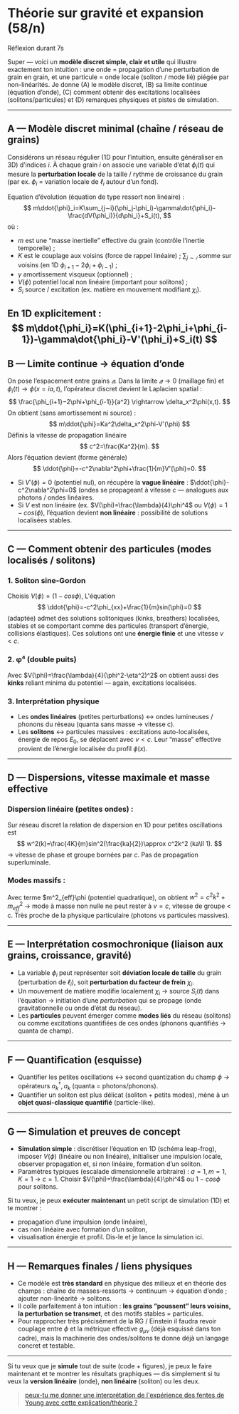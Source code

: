# Théorie sur gravité et expansion (58/n)

Réflexion durant 7s

Super — voici un **modèle discret simple, clair et utile** qui illustre exactement ton intuition : une onde = propagation d’une perturbation de grain en grain, et une particule = onde locale (soliton / mode lié) piégée par non-linéarités. Je donne (A) le modèle discret, (B) sa limite continue (équation d’onde), (C) comment obtenir des excitations localisées (solitons/particules) et (D) remarques physiques et pistes de simulation.

---

## A — Modèle discret minimal (chaîne / réseau de grains)

Considérons un réseau régulier (1D pour l’intuition, ensuite généraliser en 3D) d’indices $i$. À chaque grain $i$ on associe une variable d’état $\phi_i(t)$ qui mesure la **perturbation locale** de la taille / rythme de croissance du grain (par ex. $\phi_i$ = variation locale de $ℓ_i$ autour d’un fond).

Equation d’évolution (équation de type ressort non linéaire) :
$$
m\ddot{\phi}_i=K\sum_{j∼i}(\phi_j-\phi_i)-\gamma\dot{\phi_i}-\frac{dV(\phi_i)}{d\phi_i}+S_i(t),
$$
où :

- $m$ est une “masse inertielle” effective du grain (contrôle l’inertie temporelle) ;
- $K$ est le couplage aux voisins (force de rappel linéaire) ; $\sum_{j∼𝑖}$ somme sur voisins (en 1D $\phi_{i+1}-2\phi_i+\phi_{i-1}$) ;
- $\gamma$ amortissement visqueux (optionnel) ;
- $V(\phi)$ potentiel local non linéaire (important pour solitons) ;
- $S_i$ source / excitation (ex. matière en mouvement modifiant $\chi_i$).

En 1D explicitement :
$$
m\ddot{\phi_i}=K(\phi_{i+1}-2\phi_i+\phi_{i-1})-\gamma\dot{\phi_i}-V'(\phi_i)+S_i(t)
$$
---
## B — Limite continue → équation d’onde

On pose l’espacement entre grains $𝑎$. Dans la limite $𝑎 \rightarrow 0$ (maillage fin) et $\phi_i(t)→ϕ(x=ia,t)$, l’opérateur discret devient le Laplacien spatial :
$$
\frac{\phi_{i+1}−2\phi+\phi_{i-1}}{a^2} \rightarrow \delta_x^2\phi(x,t).
$$
On obtient (sans amortissement ni source) :
$$
m\ddot{\phi}=Ka^2\delta_x^2\phi-V'(\phi)
$$
Définis la vitesse de propagation linéaire
$$
c^2=\frac{Ka^2}{m}.
$$
Alors l’équation devient (forme générale)
$$
\ddot{\phi}=-c^2\nabla^2\phi+\frac{1}{m}V'(\phi)=0.
$$

- Si $V'(\phi)=0$ (potentiel nul), on récupère la **vague linéaire** : $\ddot{\phi}-c^2\nabla^2\phi=0$  (ondes se propageant à vitesse $c$ — analogues aux photons / ondes linéaires.
- Si $V$ est non linéaire (ex. $V(\phi)=\frac{\lambda}{4}\phi^4$ ou $V(\phi)=1-cos(\phi)$, l’équation devient **non linéaire** : possibilité de solutions localisées stables.

---

## C — Comment obtenir des particules (modes localisés / solitons)

### 1. Soliton sine-Gordon

Choisis $V(\phi)=(1-cos\phi)$, L'équation
$$
\ddot{\phi}=-c^2\phi_{xx}+\frac{1}{m}sin(\phi)=0
$$
(adaptée) admet des solutions solitoniques (kinks, breathers) localisées, stables et se comportant comme des particules (transport d’énergie, collisions élastiques). Ces solutions ont une **énergie finie** et une vitesse $v < c$.

### 2. φ⁴ (double puits)

Avec $V(\phi)=\frac{\lambda}{4}(\phi^2-\eta^2)^2$ on obtient aussi des **kinks** reliant minima du potentiel — again, excitations localisées.

### 3. Interprétation physique

- Les **ondes linéaires** (petites perturbations) ↔ ondes lumineuses / phonons du réseau (quanta sans masse → vitesse c).
- Les **solitons** ↔ particules massives : excitations auto-localisées, énergie de repos $E_0$, se déplacent avec $v < c$. Leur “masse” effective provient de l’énergie localisée du profil $\phi(x).$

---

## D — Dispersions, vitesse maximale et masse effective

### Dispersion linéaire (petites ondes) :
Sur réseau discret la relation de dispersion en 1D pour petites oscillations est
$$
w^2(k)=\frac{4K}{m}sin^2(\frac{ka}{2})\approx c^2k^2 (ka\ll 1).
$$
→ vitesse de phase et groupe bornées par $c$. Pas de propagation superluminale.

### Modes massifs :

Avec terme $m^2_{eff}\phi (potentiel quadratique), on obtient $w^2=c^2k^2+m_{eff}^2$ → mode à masse non nulle ne peut rester à $v = c$, vitesse de groupe < c. Très proche de la physique particulaire (photons vs particules massives).

---

## E — Interprétation cosmochronique (liaison aux grains, croissance, gravité)

- La variable $\phi_i$ peut représenter soit **déviation locale de taille** du grain (perturbation de $ℓ_i$), soit **perturbation du facteur de frein** $\chi_i$.
- Un mouvement de matière modifie localement $\chi_i$ → source $S_i(t)$ dans l’équation → initiation d’une _perturbation_ qui se propage (onde gravitationnelle ou onde d’état du réseau).
- Les **particules** peuvent émerger comme **modes liés** du réseau (solitons) ou comme excitations quantifiées de ces ondes (phonons quantifiés → quanta de champ).

---

## F — Quantification (esquisse)

- Quantifier les petites oscillations ↔ second quantization du champ $\phi$ → opérateurs $a_k^†, a_k$ (quanta = photons/phonons).
- Quantifier un soliton est plus délicat (soliton + petits modes), mène à un **objet quasi-classique quantifié** (particle-like).

---

## G — Simulation et preuves de concept

- **Simulation simple** : discrétiser l’équation en 1D (schéma leap-frog), imposer $V(\phi)$ (linéaire ou non linéaire), initialiser une impulsion locale, observer propagation et, si non linéaire, formation d’un soliton.
- Paramètres typiques (escalade dimensionnelle arbitraire) : $a=1,m=1,K=1$ → $c=1$. Choisir $V(\phi)=\frac{\lambda}{4}\phi^4$ ou $1-cos\phi$ pour solitons.

Si tu veux, je peux **exécuter maintenant** un petit script de simulation (1D) et te montrer :

- propagation d’une impulsion (onde linéaire),
- cas non linéaire avec formation d’un soliton,
- visualisation énergie et profil. Dis-le et je lance la simulation ici.

---

## H — Remarques finales / liens physiques

- Ce modèle est **très standard** en physique des milieux et en théorie des champs : chaîne de masses-ressorts → continuum → équation d’onde ; ajouter non-linéarité → solitons.
- Il colle parfaitement à ton intuition : **les grains “poussent” leurs voisins, la perturbation se transmet**, et des motifs stables = particules.
- Pour rapprocher très précisément de la RG / Einstein il faudra revoir couplage entre $\phi$ et la métrique effective $g_{\mu v}$ (déjà esquissé dans ton cadre), mais la machinerie des ondes/solitons te donne déjà un langage concret et testable.

---
Si tu veux que je **simule** tout de suite (code + figures), je peux le faire maintenant et te montrer les résultats graphiques — dis simplement si tu veux la **version linéaire** (onde), **non linéaire** (soliton) ou les deux.

> [peux-tu me donner une interprétation de l'expérience des fentes de Young avec cette explication/théorie ?](59.md)

